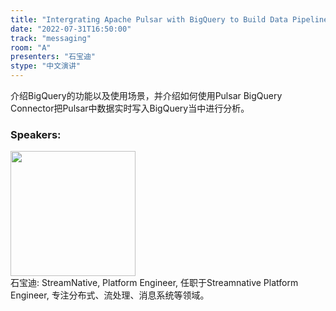 ```yaml
---
title: "Intergrating Apache Pulsar with BigQuery to Build Data Pipeline"
date: "2022-07-31T16:50:00"
track: "messaging"
room: "A"
presenters: "石宝迪"
stype: "中文演讲"
---
```

介绍BigQuery的功能以及使用场景，并介绍如何使用Pulsar BigQuery Connector把Pulsar中数据实时写入BigQuery当中进行分析。
 ### Speakers: 
 <img src="images/speaker/1205.png" width="200" /><br>石宝迪: StreamNative, Platform Engineer, 任职于Streamnative Platform Engineer, 专注分布式、流处理、消息系统等领域。

 